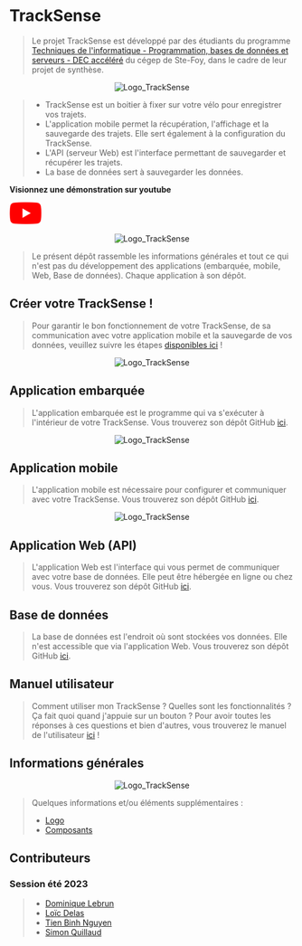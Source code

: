 
# TrackSense 

> Le projet TrackSense est développé par des étudiants du programme [Techniques de l'informatique - Programmation, bases de données et serveurs - DEC accéléré](https://dfc.csfoy.ca/retourner-aux-etudes/programmes-a-temps-plein/informatique/techniques-de-linformatique-programmation-bases-de-donnees-et-serveurs-dec-accelere/) du cégep de Ste-Foy, dans le cadre de leur projet de synthèse.

<p align="center">
    <img src="./Logo/Logo TS Noir.jpg" alt="Logo_TrackSense" width="200"/>
</p>

> - TrackSense est un boitier à fixer sur votre vélo pour enregistrer vos trajets.
> - L'application mobile permet la récupération, l'affichage et la sauvegarde des trajets. Elle sert également à la configuration du TrackSense.
> - L'API (serveur Web) est l'interface permettant de sauvegarder et récupérer les trajets.
> - La base de données sert à sauvegarder les données.

**Visionnez une démonstration sur youtube**

[![Youtube Video](./Images/Youtube_logo.png)](https://youtu.be/xw6XdrmhHGA) 

<p align="center">
    <img src="./Images/On_the_road.gif" alt="Logo_TrackSense" width="200"/>
</p>


> Le présent dépôt rassemble les informations générales et tout ce qui n'est pas du développement des applications (embarquée, mobile, Web, Base de données). Chaque application à son dépôt.

## Créer votre TrackSense !

> Pour garantir le bon fonctionnement de votre TrackSense, de sa communication avec votre application mobile et la sauvegarde de vos données, veuillez suivre les étapes [disponibles ici](https://github.com/DFC-Informatique-Cegep-de-Sainte-Foy/TrackSense/wiki) !

<p align="center">
    <img src="./Images/TS_ready.jpg" alt="Logo_TrackSense" width="200"/>
</p>

## Application embarquée


> L'application embarquée est le programme qui va s'exécuter à l'intérieur de votre TrackSense.
> Vous trouverez son dépôt GitHub [ici](https://github.com/DFC-Informatique-Cegep-de-Sainte-Foy/420-W57-SF_E23_4394_TrackSense_AppEmbarque).

<p align="center">
    <img src="./Images/On_the_bike.jpg" alt="Logo_TrackSense" width="200"/>
</p>

## Application mobile

> L'application mobile est nécessaire pour configurer et communiquer avec votre TrackSense.
> Vous trouverez son dépôt GitHub [ici](https://github.com/DFC-Informatique-Cegep-de-Sainte-Foy/420-W57-SF_E23_4394_TrackSense_AppMobile).

<p align="center">
    <img src="./Images/trackSenseAppDemo.gif" alt="Logo_TrackSense" width="200"/>
</p>

## Application Web (API)

> L'application Web est l'interface qui vous permet de communiquer avec votre base de données. Elle peut être hébergée en ligne ou chez vous.
> Vous trouverez son dépôt GitHub [ici](https://github.com/DFC-Informatique-Cegep-de-Sainte-Foy/420-W57-SF_E23_4394_TrackSense_ServeurWeb).

## Base de données

> La base de données est l'endroit où sont stockées vos données. Elle n'est accessible que via l'application Web.
> Vous trouverez son dépôt GitHub [ici](https://github.com/DFC-Informatique-Cegep-de-Sainte-Foy/420-W57-SF_E23_4394_TrackSense_BD).

## Manuel utilisateur

> Comment utiliser mon TrackSense ? Quelles sont les fonctionnalités ? Ça fait quoi quand j'appuie sur un bouton ?
> Pour avoir toutes les réponses à ces questions et bien d'autres, vous trouverez le manuel de l'utilisateur [ici](https://github.com/DFC-Informatique-Cegep-de-Sainte-Foy/TrackSense/wiki/Manuel) !  

## Informations générales

<p align="center">
    <img src="./Logo/Logo TS Blanc.jpg" alt="Logo_TrackSense" width="200"/>
</p>

> Quelques informations et/ou éléments supplémentaires :
> - [Logo](./TrackSense/tree/main/Logo/)
> - [Composants](./TrackSense/tree/main/Composants)

## Contributeurs

### Session été 2023

>-  [Dominique Lebrun](https://github.com/dodo-12-37)
>-  [Loïc Delas](https://github.com/LoicDelas)
>-  [Tien Binh Nguyen](https://github.com/binhnguyen84)
>-  [Simon Quillaud](https://github.com/simonquillaud)
